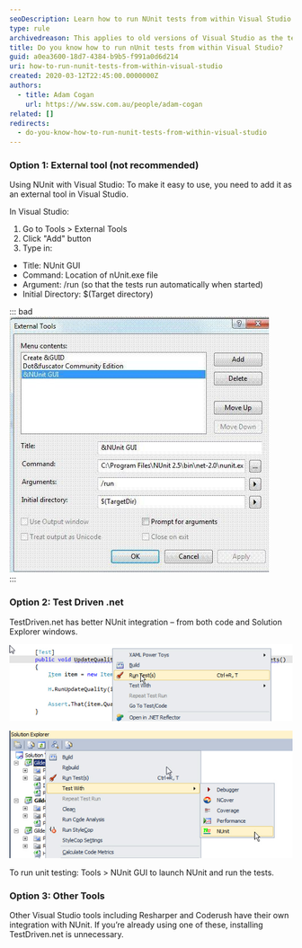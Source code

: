 ```yaml
---
seoDescription: Learn how to run NUnit tests from within Visual Studio using external tools, TestDriven .net, or other integrations.
type: rule
archivedreason: This applies to old versions of Visual Studio as the test frameworks now provide their own test runner implementations for Visual Studio
title: Do you know how to run nUnit tests from within Visual Studio?
guid: a0ea3600-18d7-4384-b9b5-f991a0d6d214
uri: how-to-run-nunit-tests-from-within-visual-studio
created: 2020-03-12T22:45:00.0000000Z
authors:
  - title: Adam Cogan
    url: https://ww.ssw.com.au/people/adam-cogan
related: []
redirects:
  - do-you-know-how-to-run-nunit-tests-from-within-visual-studio
---
```


### Option 1: External tool (not recommended)

Using NUnit with Visual Studio: To make it easy to use, you need to add it as an external tool in Visual Studio.

In Visual Studio:

1. Go to Tools &gt; External Tools
2. Click "Add" button
3. Type in:

- Title: NUnit GUI
- Command: Location of nUnit.exe file
- Argument: /run (so that the tests run automatically when started)
- Initial Directory: $(Target directory)

<!--endintro-->

::: bad  
![Figure: Bad Example - NUnit In Visual Studio](NUnitInVStudio.jpg)  
:::

### Option 2: Test Driven .net

TestDriven.net has better NUnit integration – from both code and Solution Explorer windows.

![Figure: Better way - Use TestDriven.Net - it has a 'Run Test(s)' command for a single test (above) or...](UseTestDriven.jpg)

![Figure: ...you can right-click on a project and select 'Test With > NUnit' to bring up the GUI. It is certainly more convenient](GUIBringUpAction.jpg)

To run unit testing: Tools &gt; NUnit GUI to launch NUnit and run the tests.

### Option 3: Other Tools

Other Visual Studio tools including Resharper and Coderush have their own integration with NUnit. If you’re already using one of these, installing TestDriven.net is unnecessary.
